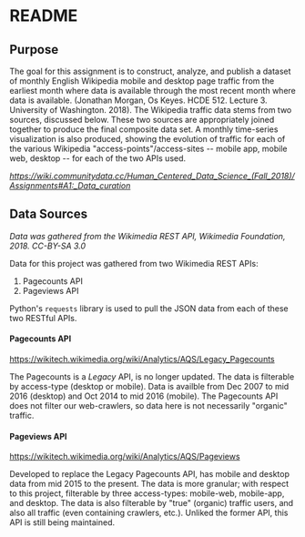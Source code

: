 # README

## Purpose 

The goal for this assignment is to construct, analyze, and publish a dataset of monthly English Wikipedia mobile and desktop page traffic from the earliest month where data is available through the most recent month where data is available. (Jonathan Morgan, Os Keyes. HCDE 512. Lecture 3. University of Washington. 2018). The Wikipedia traffic data stems from two sources, discussed below. These two sources are appropriately joined together to produce the final composite data set. A monthly time-series visualization is also produced, showing the evolution of traffic for each of the various Wikipedia "access-points"/access-sites -- mobile app, mobile web, desktop -- for each of the two APIs used. 

*https://wiki.communitydata.cc/Human_Centered_Data_Science_(Fall_2018)/Assignments#A1:_Data_curation*

## Data Sources

*Data was gathered from the Wikimedia REST API, Wikimedia Foundation, 2018. CC-BY-SA 3.0*

Data for this project was gathered from two Wikimedia REST APIs: 
  1. Pagecounts API 
  2. Pageviews API 
  
Python's `requests` library is used to pull the JSON data from each of these two RESTful APIs. 
  
#### Pagecounts API 
https://wikitech.wikimedia.org/wiki/Analytics/AQS/Legacy_Pagecounts

The Pagecounts is a *Legacy* API, is no longer updated. The data is filterable by access-type (desktop or mobile). Data is availble from Dec 2007 to mid 2016 (desktop) and Oct 2014 to mid 2016 (mobile). The Pagecounts API does not filter our web-crawlers, so data here is not necessarily "organic" traffic. 

#### Pageviews API
https://wikitech.wikimedia.org/wiki/Analytics/AQS/Pageviews

Developed to replace the Legacy Pagecounts API, has mobile and desktop data from mid 2015 to the present. The data is more granular; with respect to this project, filterable by three access-types: mobile-web, mobile-app, and desktop. The data is also filterable by "true" (organic) traffic users, and also all traffic (even containing crawlers, etc.). Unliked the former API, this API is still being maintained. 

